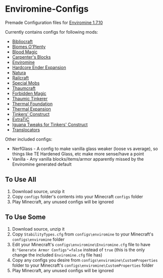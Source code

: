 Enviromine-Configs
==================

Premade Configuration files for [Enviromine 1.7.10](http://www.minecraftforum.net/forums/mapping-and-modding/minecraft-mods/1293048)

Currently contains configs for following mods:
*  [Bibliocraft](http://www.bibliocraftmod.com/)
*  [Biomes O'Plenty](http://www.minecraftforum.net/topic/1495041)
*  [Blood Magic](http://www.minecraftforum.net/topic/1899223)
*  [Carpenter's Blocks](http://www.carpentersblocks.com/)
*  [Enviromine](http://www.minecraftforum.net/forums/mapping-and-modding/minecraft-mods/1293048)
*  [Hardcore Ender Expansion](http://www.minecraftforum.net/forums/mapping-and-modding/minecraft-mods/1281889)
*  [Natura](http://www.minecraftforum.net/forums/mapping-and-modding/minecraft-mods/1294968)
*  [Railcraft](http://www.minecraftforum.net/forums/mapping-and-modding/minecraft-mods/1277652)
*  [Special Mobs](http://www.minecraftforum.net/forums/mapping-and-modding/minecraft-mods/1288315)
*  [Thaumcraft](http://www.minecraftforum.net/topic/2011841)
  *  [Forbidden Magic](http://www.minecraftforum.net/topic/2305054)
  *  [Thaumic Tinkerer](http://www.minecraftforum.net/forums/mapping-and-modding/minecraft-mods/1289299)
*  [Thermal Foundation](http://teamcofh.com/)
*  [Thermal Expansion](http://teamcofh.com/)
*  [Tinkers' Construct](http://www.minecraftforum.net/forums/mapping-and-modding/minecraft-mods/2218638)
  *  [ExtraTiC](http://www.minecraftforum.net/forums/mapping-and-modding/minecraft-mods/wip-mods/1445212)
  *  [Iguana Tweaks for Tinkers' Construct](http://www.minecraftforum.net/forums/mapping-and-modding/minecraft-mods/2176855)
*  [Translocators](http://www.minecraftforum.net/forums/mapping-and-modding/minecraft-mods/1279956)

Other included configs:
*  NerfGlass - A config to make vanilla glass weaker (loose vs average), so things like TE Hardened Glass, etc make more sense/have a point
*  Vanilla - Any vanilla blocks/items/armor apparently missed by the Enviromine generated default

## To Use All

1.  Download source, unzip it
2.  Copy `configs` folder's contents into your Minecraft `configs` folder
3.  Play Minecraft, any unused configs will be ignored

## To Use Some

1. Download source, unzip it
2. Copy `StabilityTypes.cfg` from `configs\enviromine` to your Minecraft's `configs\enviromine` folder
3. Edit your Minecraft's `configs\enviromine\Enviromine.cfg` file to have `B:"Generate Armor Configs"=false` instead of `true` (this is the only change the included `Enviromine.cfg` file has)
4. Copy any configs you desire from `configs\enviromine\CustomProperties` folder to your Minecraft's `configs\enviromine\CustomProperties` folder
5. Play Minecraft, any unused configs will be ignored
